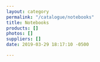 ```yaml
---
layout: category
permalink: "/catalogue/notebooks"
title: Notebooks
products: []
photos: []
suppliers: []
date: 2019-03-29 18:17:10 -0500

---
```

